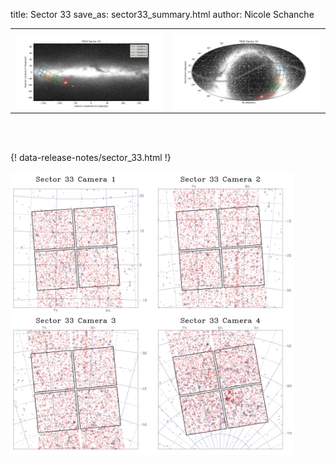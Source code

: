 title: Sector 33
save_as: sector33_summary.html
author: Nicole Schanche


<table>
  <tr>
    <th colspan="2" ></th>
  </tr>
  <tr>
    <td width="50%" style = "text-align: center;">
          <img class="img-responsive" style="max-width:100%;" src="images/sector-plots/tess_galactic_sector_033.png"> 
    </td>
    <td width="50%" style = "text-align: center;">
          <img class="img-responsive" style="max-width:100%;" src="images/sector-plots/tess_icrs_sector_033.png">
    </td>
  </tr>
</table>
<br></br>





{! data-release-notes/sector_33.html !}

<img class="img-responsive" style="max-width:90%;" src="images/sector-plots/sector-plots.033.jpeg">